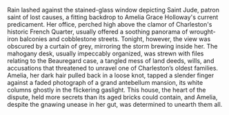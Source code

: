 Rain lashed against the stained-glass window depicting Saint Jude, patron saint of lost causes, a fitting backdrop to Amelia Grace Holloway's current predicament. Her office, perched high above the clamor of Charleston's historic French Quarter, usually offered a soothing panorama of wrought-iron balconies and cobblestone streets. Tonight, however, the view was obscured by a curtain of grey, mirroring the storm brewing inside her.  The mahogany desk, usually impeccably organized, was strewn with files relating to the Beauregard case, a tangled mess of land deeds, wills, and accusations that threatened to unravel one of Charleston’s oldest families.  Amelia, her dark hair pulled back in a loose knot, tapped a slender finger against a faded photograph of a grand antebellum mansion, its white columns ghostly in the flickering gaslight.  This house, the heart of the dispute, held more secrets than its aged bricks could contain, and Amelia, despite the gnawing unease in her gut, was determined to unearth them all.
